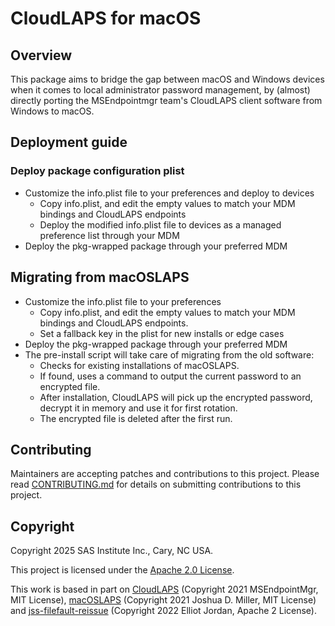 #  CloudLAPS for macOS

## Overview
This package aims to bridge the gap between macOS and Windows devices when it comes to local administrator password management,
by (almost) directly porting the MSEndpointmgr team's CloudLAPS client software from Windows to macOS.

## Deployment guide
### Deploy package configuration plist
* Customize the info.plist file to your preferences and deploy to devices
    * Copy info.plist, and edit the empty values to match your MDM bindings and CloudLAPS endpoints
    * Deploy the modified info.plist file to devices as a managed preference list through your MDM
* Deploy the pkg-wrapped package through your preferred MDM

## Migrating from macOSLAPS
* Customize the info.plist file to your preferences
    * Copy info.plist, and edit the empty values to match your MDM bindings and CloudLAPS endpoints.
    * Set a fallback key in the plist for new installs or edge cases
* Deploy the pkg-wrapped package through your preferred MDM
* The pre-install script will take care of migrating from the old software:
    * Checks for existing installations of macOSLAPS.
    * If found, uses a command to output the current password to an encrypted file.
    * After installation, CloudLAPS will pick up the encrypted password, decrypt it in memory and use it for first rotation.
    * The encrypted file is deleted after the first run.

## Contributing
Maintainers are accepting patches and contributions to this project.
Please read [CONTRIBUTING.md](CONTRIBUTING.md) for details on submitting contributions to this project.

## Copyright
Copyright 2025 SAS Institute Inc., Cary, NC USA.

This project is licensed under the [Apache 2.0 License](LICENSE).

This work is based in part on [CloudLAPS](https://github.com/MSEndpointMgr/CloudLAPS) (Copyright 2021 MSEndpointMgr, MIT License), [macOSLAPS](https://github.com/joshua-d-miller/macOSLAPS) (Copyright 2021 Joshua D. Miller, MIT License) and
    [jss-filefault-reissue](https://github.com/homebysix/jss-filevault-reissue) (Copyright 2022 Elliot Jordan, Apache 2 License).
